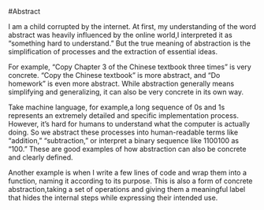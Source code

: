 #Abstract

I am a child corrupted by the internet. At first, my understanding of the word abstract was heavily influenced by the online world,I interpreted it as “something hard to understand.” But the true meaning of abstraction is the simplification of processes and the extraction of essential ideas.

For example, “Copy Chapter 3 of the Chinese textbook three times” is very concrete. “Copy the Chinese textbook” is more abstract, and “Do homework” is even more abstract. While abstraction generally means simplifying and generalizing, it can also be very concrete in its own way.

Take machine language, for example,a long sequence of 0s and 1s represents an extremely detailed and specific implementation process. However, it’s hard for humans to understand what the computer is actually doing. So we abstract these processes into human-readable terms like “addition,” “subtraction,” or interpret a binary sequence like 1100100 as “100.” These are good examples of how abstraction can also be concrete and clearly defined.

Another example is when I write a few lines of code and wrap them into a function, naming it according to its purpose. This is also a form of concrete abstraction,taking a set of operations and giving them a meaningful label that hides the internal steps while expressing their intended use.
